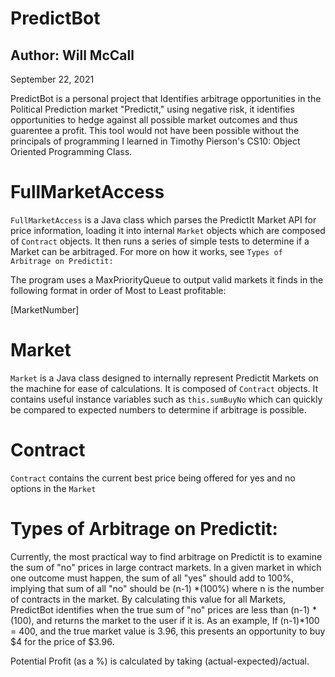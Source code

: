 
# PredictBot

## Author:  Will McCall
September 22, 2021

PredictBot is a personal project that Identifies arbitrage opportunities in the Political Prediction market "Predictit," using negative risk, it identifies opportunities to hedge against all possible market outcomes and thus guarentee a profit.  This tool would not have been possible without the principals of programming I learned in Timothy Pierson's CS10: Object Oriented Programming Class.



# FullMarketAccess
`FullMarketAccess` is a Java class which parses the PredictIt Market API for price information, loading it into internal `Market` objects which are composed of `Contract` objects.  It then runs a series of simple tests to determine if a Market can be arbitraged. For more on how it works, see `Types of Arbitrage on Predictit:`

The program uses a MaxPriorityQueue to output valid markets it finds in the following format in order of Most to Least profitable:

[MarketNumber] <MarketName> <MarketURL> <WorstCaseProfit>  

# Market
`Market` is a Java class designed to internally represent Predictit Markets on the machine for ease of calculations.  It is composed of  `Contract` objects.  It contains useful instance variables such as `this.sumBuyNo` which can quickly be compared to expected numbers to determine if arbitrage is possible.

# Contract

`Contract` contains the current best price being offered for yes and no options in the `Market `


# Types of Arbitrage on Predictit:
Currently, the most practical way to find arbitrage on Predictit is to examine the sum of "no" prices in large contract markets.  In a given market in which one outcome must happen, the sum of all "yes" should add to 100%, implying that sum of all "no" should be (n-1) *(100%) where n is the number of contracts in the market.  By calculating this value for all Markets, PredictBot identifies when the true sum of "no" prices are less than (n-1) * (100), and returns the market to the user if it is. As an example, If (n-1)*100 = 400, and the true market value is 3.96, this presents an opportunity to buy $4 for the price of $3.96.

Potential Profit (as a %) is calculated by taking (actual-expected)/actual.


